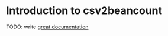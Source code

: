 # Introduction to csv2beancount

TODO: write [great documentation](http://jacobian.org/writing/what-to-write/)
